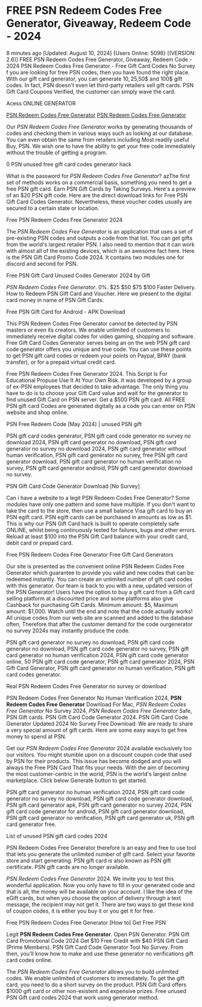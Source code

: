 # FREE PSN Redeem Codes Free Generator, Giveaway, Redeem Code - 2024

8 minutes ago [Updated: August 10, 2024] {Users Online: 5098} [(VERSION: 2.6)] FREE PSN Redeem Codes Free Generator, Giveaway, Redeem Code - 2024  PSN Redeem Codes Free Generator - Free Gift Card Codes No Survey f you are looking for free PSN codes, then you have found the right place. With our gift card generator, you can generate 10$,25$,50$ and 100$ gift codes. In fact, PSN doesn't even let third-party retailers sell gift cards. PSN Gift Card Coupons Verified, the customer can simply wave the card.

Acess ONLINE GENERATOR

[PSN Redeem Codes Free Generator](http://tpdld.online/vjca02a)
[PSN Redeem Codes Free Generator](http://tpdld.online/vjca02a)

Our *PSN Redeem Codes Free Generator* works by generating thousands of codes and checking them in various ways such as looking at our database. You can even obtain the same from retailers including Most readily useful Buy, PSN. We wish one to have the ability to get your free code immediately without the trouble of getting a program. 

0 PSN unused free gift card codes generator hack

What is the password for *PSN Redeem Codes Free Generator*? azThe first set of methods works on a commercial basis, something you need to get a free PSN gift card. Earn PSN Gift Cards by Taking Surveys. Here's a preview of an $20 PSN gift code. Here are the direct download links for Free PSN Gift Card Codes Generator. Nevertheless, these voucher codes usually are secured to a certain state or location.

Free PSN Redeem Codes Free Generator 2024

The *PSN Redeem Codes Free Generator* is an application that uses a set of pre-existing PSN codes and outputs a code from that list. You can get gifts from the world's largest retailer PSN. I also need to mention that it can work with almost all of the existing devices, which is an awesome fact here. Here is the PSN Gift Card Promo Code 2024. It contains two modules one for discord and second for PSN.

Free PSN Gift Card Unused Codes Generator 2024 by Gift

*PSN Redeem Codes Free Generator*. 0%. $25 $50 $75 $100 Faster Delivery. How to Redeem PSN Gift Card and Voucher. Here we present to the digital card money in name of PSN Gift Cards. 

Free PSN Gift Card for Android - APK Download

This PSN Redeem Codes Free Generator cannot be detected by PSN masters or even its creators. We enable unlimited of customers to immediately receive digital codes for video gaming, shopping and software. Free Gift Card Codes Generator serves being an on the web PSN gift card code generator offers you unique and true code. You can use these points to get PSN gift card codes or redeem your points on Paypal, BPAY (bank transfer), or for a prepaid virtual credit card.

Free PSN Redeem Codes Free Generator 2024. This Script Is For Educational Propuse Use It At Your Own Risk. It was developed by a group of ex-PSN employees that decided to take advantage. The only thing you have to do is to choose your Gift Card value and wait for the generator to find unused Gift Card on PSN server. Get a $500 PSN gift card. All FREE PSN gift card Codes are generated digitally as a code you can enter on PSN website and shop online.

PSN Free Redeem Code [May 2024] | unused PSN gift

PSN gift card codes generator, PSN gift card code generator no survey no download 2024, PSN gift card generator no download, PSN gift card generator no survey no download 2024, PSN gift card generator without human verification, PSN gift card generator no survey, free PSN gift card generator download, PSN gift card generator no human verification no survey, PSN gift card generator android, PSN gift card generator download no survey.

PSN Gift Card Code Generator Download [No Survey]

Can i have a website to a legit PSN Redeem Codes Free Generator? Some modules have only one pattern and some have multiple. If you don't want to take the card to the store, then use a small balance Visa gift card to buy an PSN egift card. PSN egift cards can be purchased in amounts as low as $1. This is why our PSN Gift Card hack is built to operate completely safe ONLINE, whilst being continuously tested for failures, bugs and other errors. Reload at least $100 into the PSN Gift Card balance with your credit card, debit card or prepaid card.

Free PSN Redeem Codes Free Generator Free Gift Card Generators

Our site is presented as the convenient online PSN Redeem Codes Free Generator which guarantee to provide you valid and new codes that can be redeemed instantly. You can create an unlimited number of gift card codes with this generator. Our team is back to you with a new, updated version of the PSN Generator! Users have the option to buy a gift card from a Gift card selling platform at a discounted price and some platforms also give Cashback for purchasing Gift Cards. Minimum amount: $5, Maximum amount: $1,000. Watch until the end and note that the code actually works! All unique codes from our web site are scanned and added to the database often, Therefore that after the customer demand for the code ourgenerator no survey 2024s may instantly produce the code. 

PSN gift card generator no survey no download, PSN gift card code generator no download, PSN gift card code generator no survey, PSN gift card generator no human verification 2024, PSN gift card code generator online, 50 PSN gift card code generator, PSN gift card generator 2024, PSN Gift Card Generator, PSN gift card generator no human verification, PSN gift card codes generator.

Real PSN Redeem Codes Free Generator no survey or download

PSN Redeem Codes Free Generator No Human Verification 2024, **PSN Redeem Codes Free Generator** Download For Mac, *PSN Redeem Codes Free Generator* No Survey 2024, *PSN Redeem Codes Free Generator* Safe, PSN Gift cards. PSN Gift Card Code Generator 2024. PSN Gift Card Code Generator Updated 2024 No Survey Free Download: We are ready to share a very special amount of gift cards. Here are some easy ways to get free money to spend at PSN.

Get our *PSN Redeem Codes Free Generator* 2024 available exclusively too our visitors. You might stumble upon on a discount coupon code that used by PSN for their products. This issue has become dodged and you will always the Free PSN Card That fits your needs. With the aim of becoming the most customer-centric in the world, PSN is the world's largest online marketplace. Click below Generate button to get started.

PSN gift card generator no human verification 2024, PSN gift card code generator no survey no download, PSN gift card code generator download, PSN gift card generator apk, PSN gift card generator no survey 2024, PSN gift card code generator for android, PSN gift card generator download, PSN gift card generator no verification, PSN gift card generator uk, PSN gift card generator free.

List of unused PSN gift card codes 2024

PSN Redeem Codes Free Generator therefore is an easy and free to use tool that lets you generate the unlimited number of gift card. Select your favorite store and start generating. PSN gift card is also known as PSN gift certificate. PSN gift cards are no longer available.

*PSN Redeem Codes Free Generator* 2024. We invite you to test this wonderful application. Now you only have to fill in your generated code and that is all, the money will be available on your account. I like the idea of the eGift cards, but when you choose the option of delivery through a text message, the recipient may not get it. There are two ways to get these kind of coupon codes, it is either you buy it or you get it for free.

Free PSN Redeem Codes Free Generator [How to] Get Free PSN

Legit **PSN Redeem Codes Free Generator**. Open PSN Generator. PSN Gift Card Promotional Code 2024 Get $10 Free Credit with $40 PSN Gift Card (Prime Members). PSN Gift Card Code Generator Tool No Survey. From then, you'll know how to make and use these generator no verifications gift card codes online.

The *PSN Redeem Codes Free Generator* allows you to build unlimited codes. We enable unlimited of customers to immediately. To get the gift card, you need to do a short survey on the product. PSN Gift Card offers $1000 gift card or other non-existent and expensive prizes. Free unused PSN Gift card codes 2024 that work using generator method.